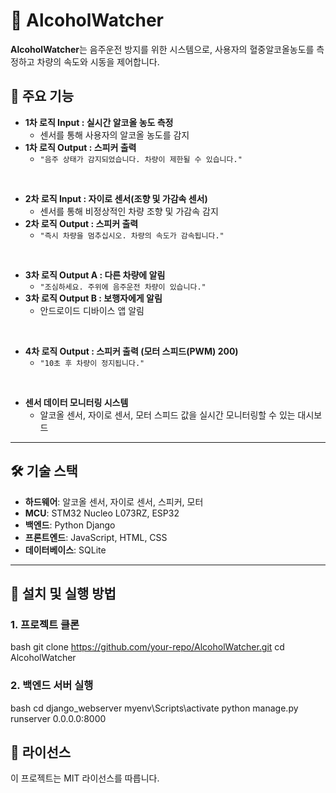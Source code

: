 # 🚗 AlcoholWatcher

**AlcoholWatcher**는 음주운전 방지를 위한 시스템으로, 사용자의 혈중알코올농도를 측정하고 차량의 속도와 시동을 제어합니다.  

## 📌 주요 기능  
- **1차 로직 Input : 실시간 알코올 농도 측정**  
  - 센서를 통해 사용자의 알코올 농도를 감지  
- **1차 로직 Output : 스피커 출력**  
  - `"음주 상태가 감지되었습니다. 차량이 제한될 수 있습니다."`  

<br>

- **2차 로직 Input : 자이로 센서(조향 및 가감속 센서)**  
  - 센서를 통해 비정상적인 차량 조향 및 가감속 감지  
- **2차 로직 Output : 스피커 출력**  
  - `"즉시 차량을 멈추십시오. 차량의 속도가 감속됩니다."`  

<br>

- **3차 로직 Output A : 다른 차량에 알림**  
  - `"조심하세요. 주위에 음주운전 차량이 있습니다."`  
- **3차 로직 Output B : 보행자에게 알림**  
  - 안드로이드 디바이스 앱 알림  

<br>

- **4차 로직 Output : 스피커 출력 (모터 스피드(PWM) 200)**  
  - `"10초 후 차량이 정지됩니다."`  

<br>

- **센서 데이터 모니터링 시스템**  
  - 알코올 센서, 자이로 센서, 모터 스피드 값을 실시간 모니터링할 수 있는 대시보드  

---

## 🛠 기술 스택  
- **하드웨어**: 알코올 센서, 자이로 센서, 스피커, 모터  
- **MCU**: STM32 Nucleo L073RZ, ESP32  
- **백엔드**: Python Django  
- **프론트엔드**: JavaScript, HTML, CSS  
- **데이터베이스**: SQLite  

---

## 🚀 설치 및 실행 방법
### 1. 프로젝트 클론
bash
git clone https://github.com/your-repo/AlcoholWatcher.git
cd AlcoholWatcher


### 2. 백엔드 서버 실행
bash
cd django_webserver
myenv\Scripts\activate
python manage.py runserver 0.0.0.0:8000


## 📄 라이선스
이 프로젝트는 MIT 라이선스를 따릅니다.

